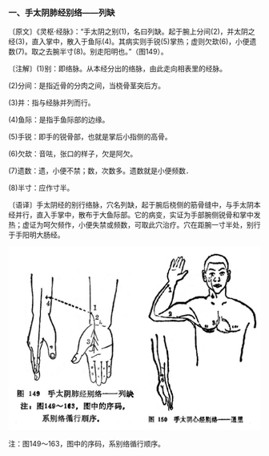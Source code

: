 ### 一、手太阴肺经别络——列缺

〔原文〕《灵枢·经脉》：“手太阴之别(1)，名曰列缺。起于腕上分间(2)，并太阴之经(3)，直入掌中，散入于鱼际(4)。其病实则手锐(5)掌热；虚则欠㰦(6)，小便遗数(7)。取之去腕半寸(8)。别走阳明也。”（图149）。

〔注解〕(1)别：即络脉。从本经分出的络脉，由此走向相表里的经脉。

(2)分间：是指近骨的分肉之间，当桡骨茎突后方。

(3)并：指与经脉并列而行。

(4)鱼际：是指手鱼际部的边缘。

(5)手锐：即手的锐骨部，也就是掌后小指侧的高骨。

(6)欠㰦：音呿，张口的样子，欠是阿欠。

(7)遗数：遗，小便不禁；数，次数多。遗数就是小便频数．

(8)半寸：应作寸半。

〔语译〕手太阴经的别行络脉，穴名列缺，起于腕后桡侧的筋骨缝中，与手太阴本经并行，直入手掌中，散布于大鱼际部。它的病变，实证为手部腕侧锐骨和掌中发热；虚证为呵欠频作，小便失禁或频数，可取此穴治疗。穴在距腕一寸半处，别行于手阳明大肠经。

![](img/图149、150.jpg)

注：图149～163，图中的序码，系别络循行顺序。
